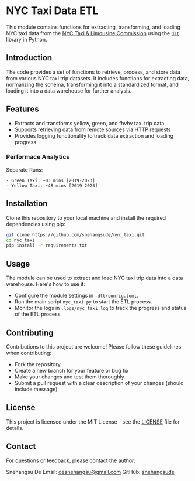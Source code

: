 # NYC Taxi Data ETL

This module contains functions for extracting, transforming, and loading NYC taxi data from the [NYC Taxi & Limousine Commission](https://www.nyc.gov/site/tlc/about/tlc-trip-record-data.page) using the [`dlt`](https://dlthub.com/) library in Python.

## Introduction

The code provides a set of functions to retrieve, process, and store data from various NYC taxi trip datasets. It includes functions for extracting data, normalizing the schema, transforming it into a standardized format, and loading it into a data warehouse for further analysis. 

## Features

- Extracts and transforms yellow, green, and fhvhv taxi trip data
- Supports retrieving data from remote sources via HTTP requests
- Provides logging functionality to track data extraction and loading progress

### Performace Analytics

Separate Runs:

    - Green Taxi: ~03 mins [2019-2023]
    - Yellow Taxi: ~48 mins [2019-2023]

## Installation

Clone this repository to your local machine and install the required dependencies using pip:

```bash
git clone https://github.com/snehangsude/nyc_taxi.git
cd nyc_taxi
pip install -r requirements.txt
```

## Usage

The module can be used to extract and load NYC taxi trip data into a data warehouse. Here's how to use it:

- Configure the module settings in `.dlt/config.toml`.
- Run the main script `nyc_taxi.py` to start the ETL process.
- Monitor the logs in `.logs/nyc_taxi.log` to track the progress and status of the ETL process.

## Contributing

Contributions to this project are welcome! Please follow these guidelines when contributing:

- Fork the repository
- Create a new branch for your feature or bug fix
- Make your changes and test them thoroughly
- Submit a pull request with a clear description of your changes (should include message)

## License

This project is licensed under the MIT License - see the [LICENSE](https://github.com/snehangsude/nyc_taxi_pipelines?tab=MIT-1-ov-file) file for details.

## Contact

For questions or feedback, please contact the author:

Snehangsu De
Email: desnehangsu@gmail.com
GitHub: [snehangsude](https://github.com/snehangsude)

